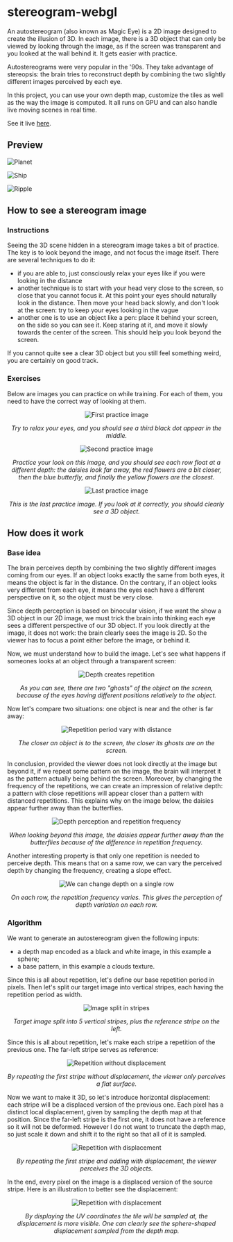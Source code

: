 # stereogram-webgl
An autostereogram (also known as Magic Eye) is a 2D image designed to create the illusion of 3D. In each image, there is a 3D object that can only be viewed by looking through the image, as if the screen was transparent and you looked at the wall behind it. It gets easier with practice.

Autostereograms were very popular in the '90s. They take advantage of stereopsis: the brain tries to reconstruct depth by combining the two slightly different images perceived by each eye.

In this project, you can use your own depth map, customize the tiles as well as the way the image is computed. It all runs on GPU and can also handle live moving scenes in real time.



See it live [here](https://piellardj.github.io/stereogram-webgl/).

## Preview

![Planet](src/readme/preview_planet.jpg)

![Ship](src/readme/preview_ship.jpg)

![Ripple](src/readme/preview_ripple.jpg)

## How to see a stereogram image
### Instructions
Seeing the 3D scene hidden in a stereogram image takes a bit of practice. The key is to look beyond the image, and not focus the image itself. There are several techniques to do it:
- if you are able to, just consciously relax your eyes like if you were looking in the distance
- another technique is to start with your head very close to the screen, so close that you cannot focus it. At this point your eyes should naturally look in the distance. Then move your head back slowly, and don't look at the screen: try to keep your eyes looking in the vague
- another one is to use an object like a pen: place it behind your screen, on the side so you can see it. Keep staring at it, and move it slowly towards the center of the screen. This should help you look beyond the screen.

If you cannot quite see a clear 3D object but you still feel something weird, you are certainly on good track.

### Exercises
Below are images you can practice on while training. For each of them, you need to have the correct way of looking at them.

<div style="text-align:center">
    <img alt="First practice image" src="src/readme/tutorial_easy.png"/>
    <p>
        <i>Try to relax your eyes, and you should see a third black dot appear in the middle.</i>
    </p>
</div>

<div style="text-align:center">
    <img alt="Second practice image" src="src/readme/tutorial_medium.png"/>
    <p>
        <i>Practice your look on this image, and you should see each row float at a different depth: the daisies look far away, the red flowers are a bit closer, then the blue butterfly, and finally the yellow flowers are the closest.</i>
    </p>
</div>

<div style="text-align:center">
    <img alt="Last practice image" src="src/readme/tutorial_hard.jpg"/>
    <p>
        <i>This is the last practice image. If you look at it correctly, you should clearly see a 3D object.</i>
    </p>
</div>

## How does it work
### Base idea

The brain perceives depth by combining the two slightly different images coming from our eyes. If an object looks exactly the same from both eyes, it means the object is far in the distance. On the contrary, if an object looks very different from each eye, it means the eyes each have a different perspective on it, so the object must be very close.

Since depth perception is based on binocular vision, if we want the show a 3D object in our 2D image, we must trick the brain into thinking each eye sees a different perspective of our 3D object. If you look directly at the image, it does not work: the brain clearly sees the image is 2D. So the viewer has to focus a point either before the image, or behind it.

Now, we must understand how to build the image. Let's see what happens if someones looks at an object through a transparent screen:

<div style="text-align:center">
    <img alt="Depth creates repetition" src="src/readme/diagram-01.png"/>
    <p>
        <i>As you can see, there are two "ghosts" of the object on the screen, because of the eyes having different positions relatively to the object.</i>
    </p>
</div>

Now let's compare two situations: one object is near and the other is far away:

<div style="text-align:center">
    <img alt="Repetition period vary with distance" src="src/readme/diagram-02.png"/>
    <p>
        <i>The closer an object is to the screen, the closer its ghosts are on the screen.</i>
    </p>
</div>

In conclusion, provided the viewer does not look directly at the image but beyond it, if we repeat some pattern on the image, the brain will interpret it as the pattern actually being behind the screen. Moreover, by changing the frequency of the repetitions, we can create an impression of relative depth: a pattern with close repetitions will appear closer than a pattern with distanced repetitions. This explains why on the image below, the daisies appear further away than the butterflies.

<div style="text-align:center">
    <img alt="Depth perception and repetition frequency" src="src/readme/medium.png"/>
    <p>
        <i>When looking beyond this image, the daisies appear further away than the butterflies because of the difference in repetition frequency.</i>
    </p>
</div>

Another interesting property is that only one repetition is needed to perceive depth. This means that on a same row, we can vary the perceived depth by changing the frequency, creating a slope effect.

<div style="text-align:center">
    <img alt="We can change depth on a single row" src="src/readme/frequency-change.png"/>
    <p>
        <i>On each row, the repetition frequency varies. This gives the perception of depth variation on each row.</i>
    </p>
</div>

### Algorithm
We want to generate an autostereogram given the following inputs:
- a depth map encoded as a black and white image, in this example a sphere;
- a base pattern, in this example a clouds texture.

Since this is all about repetition, let's define our base repetition period in pixels. Then let's split our target image into vertical stripes, each having the repetition period as width.

<div style="text-align:center">
    <img alt="Image split in stripes" src="src/readme/demo_stripes_empty.png"/>
    <p>
        <i>Target image split into 5 vertical stripes, plus the reference stripe on the left.</i>
    </p>
</div>

Since this is all about repetition, let's make each stripe a repetition of the previous one. The far-left stripe serves as reference:

<div style="text-align:center">
    <img alt="Repetition without displacement" src="src/readme/demo_stripes.png"/>
    <p>
        <i>By repeating the first stripe without displacement, the viewer only perceives a flat surface.</i>
    </p>
</div>

Now we want to make it 3D, so let's introduce horizontal displacement: each stripe will be a displaced version of the previous one. Each pixel has a distinct local displacement, given by sampling the depth map at that position. Since the far-left stripe is the first one, it does not have a reference so it will not be deformed. However I do not want to truncate the depth map, so just scale it down and shift it to the right so that all of it is sampled.

<div style="text-align:center">
    <img alt="Repetition with displacement" src="src/readme/demo_final.png"/>
    <p>
        <i>By repeating the first stripe and adding with displacement, the viewer perceives the 3D objects.</i>
    </p>
</div>

In the end, every pixel on the image is a displaced version of the source stripe. Here is an illustration to better see the displacement:

<div style="text-align:center">
    <img alt="Repetition with displacement" src="src/readme/demo_uv.png"/>
    <p>
        <i>By displaying the UV coordinates the tile will be sampled at, the displacement is more visible. One can clearly see the sphere-shaped displacement sampled from the depth map.</i>
    </p>
</div>